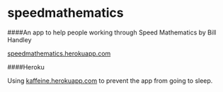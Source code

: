 speedmathematics
================

####An app to help people working through Speed Mathematics by Bill Handley

[speedmathematics.herokuapp.com](http://speedmathematics.herokuapp.com/)

####Heroku

Using [kaffeine.herokuapp.com](http://kaffeine.herokuapp.com/) to prevent the app from going to sleep.
